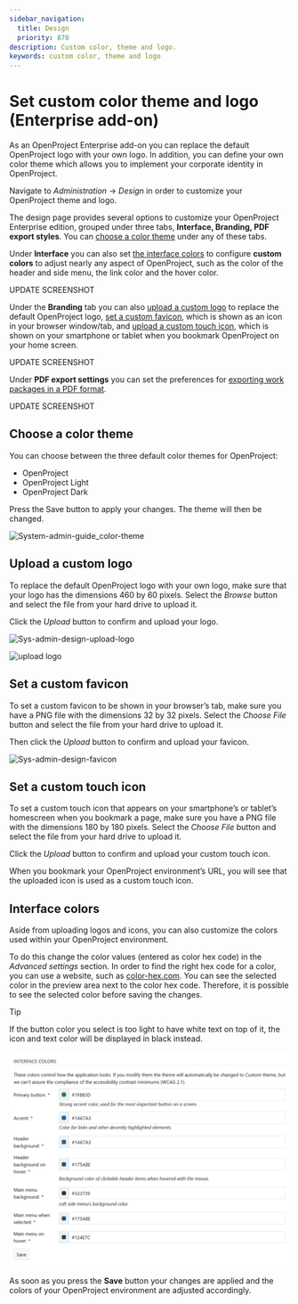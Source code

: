 ```yaml
---
sidebar_navigation:
  title: Design
  priority: 870
description: Custom color, theme and logo.
keywords: custom color, theme and logo
---
```

# Set custom color theme and logo (Enterprise add-on)

As an OpenProject Enterprise add-on you can replace the default  OpenProject logo with your own logo. In addition, you can define your own color theme which allows you to implement your corporate identity in OpenProject.

Navigate to *Administration* -> *Design* in order to customize your OpenProject theme and logo.

The design page provides several options to customize your OpenProject Enterprise edition, grouped under three tabs, **Interface, Branding, PDF export styles**. You can [choose a color theme](#choose-a-color-theme) under any of these tabs. 

Under **Interface** you can also set [the interface colors](#interface-colors) to configure **custom colors** to adjust nearly any aspect of OpenProject, such  as the color of the header and side menu, the link color and the hover color.

UPDATE SCREENSHOT

Under the **Branding** tab you can also [upload a custom logo](#upload-a-custom-logo) to replace the default OpenProject logo, [set a custom favicon](#set-a-custom-favicon), which is shown as an icon in your browser window/tab, and [upload a custom touch icon](#set-a-custom-touch-icon), which is shown on your smartphone or tablet when you bookmark OpenProject on your home screen.

 UPDATE SCREENSHOT

Under **PDF export settings** you can set the preferences for [exporting work packages in a PDF format](../../user-guide/work-packages/exporting/#pdf-export).

UPDATE SCREENSHOT



## Choose a color theme

You can choose between the three default color themes for OpenProject:

* OpenProject
* OpenProject Light
* OpenProject Dark

Press the Save button to apply your changes. The theme will then be changed.

![System-admin-guide_color-theme](System-admin-guide_color-theme.png)

## Upload a custom logo

To replace the default OpenProject logo with your own logo, make sure that your logo has the dimensions 460 by 60 pixels. Select the *Browse* button and select the file from your hard drive to upload it.

Click the *Upload* button to confirm and upload your logo.

![Sys-admin-design-upload-logo](Sys-admin-design-upload-logo.png)

![upload logo](system_admin_logo_updated.png)

## Set a custom favicon

To set a custom favicon to be shown in your browser’s tab, make sure  you have a PNG file with the dimensions 32 by 32 pixels. Select the *Choose File* button and select the file from your hard drive to upload it.

Then click the *Upload* button to confirm and upload your favicon.

![Sys-admin-design-favicon](Sys-admin-design-favicon.png)

## Set a custom touch icon

To set a custom touch icon that appears on your smartphone’s or  tablet’s homescreen when you bookmark a page, make sure you have a PNG  file with the dimensions 180 by 180 pixels. Select the *Choose File* button and select the file from your hard drive to upload it.

Click the *Upload* button to confirm and upload your custom touch icon.

When you bookmark your OpenProject environment’s URL, you will see that the uploaded icon is used as a custom touch icon.

## Interface colors

Aside from uploading logos and icons, you can also customize the colors used within your OpenProject environment.

To do this change the color values (entered as color hex code) in the *Advanced settings* section. In order to find the right hex code for a color, you can use a website, such as [color-hex.com](https://www.color-hex.com/).
 You can see the selected color in the preview area next to the color hex code. Therefore, it is possible to see the selected color before saving the changes.

> [!TIP]
> If the button color you select is too light to have white text on top of it, the icon and text color will be displayed in black instead.

![Advanced color settings in OpenProject](openproject_system_guide_design_interface_colors.png)

As soon as you press the **Save** button your changes are applied and the colors of your OpenProject environment are adjusted accordingly.
